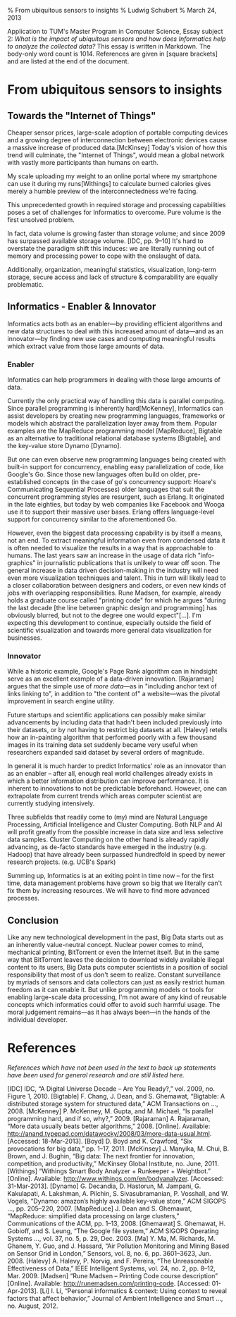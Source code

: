% From ubiquitous sensors to insights
% Ludwig Schubert
% March 24, 2013

Application to TUM's Master Program in Computer Science, Essay subject 2: *What is the impact of ubiquitous sensors and how does Informatics help to analyze the collected data?*
This essay is written in Markdown. The body-only word count is 1014. References are given in [square brackets] and are listed at the end of the document.

# From ubiquitous sensors to insights

## Towards the "Internet of Things"

Cheaper sensor prices, large-scale adoption of portable computing devices and a growing degree of interconnection between electronic devices cause a massive increase of produced data.[McKinsey] Today's vision of how this trend will culminate, the "Internet of Things", would mean a global network with vastly more participants than humans on earth. 

My scale uploading my weight to an online portal where my smartphone can use it during my runs[Withings] to calculate burned calories gives merely a humble preview of the interconnectedness we're facing.

This unprecedented growth in required storage and processing capabilities poses a set of challenges for Informatics to overcome. Pure volume is the first unsolved problem.

In fact, data volume is growing faster than storage volume; and since 2009 has surpassed available storage volume. [IDC, pp. 9–10] It's hard to overstate the paradigm shift this induces: we are literally running out of memory and processing power to cope with the onslaught of data.

Additionally, organization, meaningful statistics, visualization, long-term storage, secure access and lack of structure & comparability are equally problematic.

## Informatics - Enabler & Innovator

Informatics acts both as an enabler—by providing efficient algorithms and new data structures to deal with this increased amount of data—and as an innovator—by finding new use cases and computing meaningful results which extract value from those large amounts of data.

### Enabler

Informatics can help programmers in dealing with those large amounts of data. 

Currently the only practical way of handling this data is parallel computing. Since parallel programming is inherently hard[McKenney], Informatics can assist developers by creating new programming languages, frameworks or models which abstract the parallelization layer away from them. Popular examples are the MapReduce programming model [MapReduce], Bigtable as an alternative to traditional relational database systems [Bigtable], and the key-value store Dynamo [Dynamo].

But one can even observe new programming languages being created with built-in support for concurrency, enabling easy parallelization of code, like Google's Go. Since those new languages often build on older, pre-established concepts (in the case of go's concurrency support: Hoare's Communicating Sequential Processes) older languages that suit the concurrent programming styles are resurgent, such as Erlang. It originated in the late eighties, but today by web companies like Facebook and Wooga use it to support their massive user bases. Erlang offers language-level support for concurrency similar to the aforementioned Go.

However, even the biggest data processing capability is by itself a means, not an end. To extract meaningful information even from condensed data it is often needed to visualize the results in a way that is approachable to humans. The last years saw an increase in the usage of data rich "info-graphics" in journalistic publications that is unlikely to wear off soon. The general increase in data driven decision-making in the industry will need even more visualization techniques and talent. This in turn will likely lead to a closer collaboration between designers and coders, or even new kinds of jobs with overlapping responsibilities. Rune Madsen, for example, already holds a graduate course called "printing code" for which he argues "during the last decade [the line between graphic design and programming] has obviously blurred, but not to the degree one would expect"[…]. I'm expecting this development to continue, especially outside the field of scientific visualization and towards more general data visualization for businesses. 

### Innovator

While a historic example, Google's Page Rank algorithm can in hindsight serve as an excellent example of a data-driven innovation. [Rajaraman] argues that the simple use of *more data*—as in "including anchor text of links linking to", in addition to "the content of" a website—was the pivotal improvement in search engine utility.

Future startups and scientific applications can possibly make similar advancements by including data that hadn't been included previously into their datasets, or by not having to restrict big datasets at all. [Halevy] retells how an in-painting algorithm that performed poorly with a few thousand images in its training data set suddenly became very useful when researchers expanded said dataset by several orders of magnitude.

In general it is much harder to predict Informatics' role as an innovator than as an enabler – after all, enough real world challenges already exists in which a better information distribution can improve performance. It is inherent to innovations to not be  predictable beforehand. However, one can extrapolate from current trends which areas computer scientist are currently studying intensively.

Three subfields that readily come to (my) mind are Natural Language Processing, Artificial Intelligence and Cluster Computing. Both NLP and AI will profit greatly from the possible increase in data size and less selective data samples. Cluster Computing on the other hand is already rapidly advancing, as de-facto standards have emerged in the industry (e.g. Hadoop) that have already been surpassed hundredfold in speed by newer research projects. (e.g. UCB's Spark)

Summing up, Informatics is at an exiting point in time now – for the first time, data management problems have grown so big that we literally can't fix them by increasing resources. We will have to find more advanced processes.

## Conclusion

Like any new technological development in the past, Big Data starts out as an inherently value-neutral concept. Nuclear power comes to mind, mechanical printing, BitTorrent or even the Internet itself. But in the same way that BitTorrent leaves the decision to download widely available illegal content to its users, Big Data puts computer scientists in a position of social responsibility that most of us don't seem to realize. Constant surveillance by myriads of sensors and data collectors can just as easily restrict human freedom as it can enable it. But unlike programming models or tools for enabling large-scale data processing, I'm not aware of any kind of reusable concepts which informatics could offer to avoid such harmful usage. The moral judgement remains—as it has always been—in the hands of the individual developer.

# References

*References which have not been used in the text to back up statements have been used for general research and are still listed here.*

[IDC] IDC, “A Digital Universe Decade – Are You Ready?,” vol. 2009, no. Figure 1, 2010.
[Bigtable] F. Chang, J. Dean, and S. Ghemawat, “Bigtable: A distributed storage system for structured data,” ACM Transactions on …, 2008.
[McKenney] P. McKenney, M. Gupta, and M. Michael, “Is parallel programming hard, and if so, why?,” 2009.
[Rajaraman] A. Rajaraman, “More data usually beats better algorithms,” 2008. [Online]. Available: http://anand.typepad.com/datawocky/2008/03/more-data-usual.html. [Accessed: 18-Mar-2013].
[Boyd] D. Boyd and K. Crawford, “Six provocations for big data,” pp. 1–17, 2011.
[McKinsey] J. Manyika, M. Chui, B. Brown, and J. Bughin, “Big data: The next frontier for innovation, competition, and productivity,” McKinsey Global Institute, no. June, 2011.
[Withings] “Withings Smart Body Analyzer + Runkeeper + Weightbot.” [Online]. Available: http://www.withings.com/en/bodyanalyzer. [Accessed: 31-Mar-2013].
[Dynamo] G. Decandia, D. Hastorun, M. Jampani, G. Kakulapati, A. Lakshman, A. Pilchin, S. Sivasubramanian, P. Vosshall, and W. Vogels, “Dynamo: amazon’s highly available key-value store,” ACM SIGOPS …, pp. 205–220, 2007.
[MapReduce] J. Dean and S. Ghemawat, “MapReduce: simplified data processing on large clusters,” Communications of the ACM, pp. 1–13, 2008.
[Ghemawat] S. Ghemawat, H. Gobioff, and S. Leung, “The Google file system,” ACM SIGOPS Operating Systems …, vol. 37, no. 5, p. 29, Dec. 2003.
[Ma] Y. Ma, M. Richards, M. Ghanem, Y. Guo, and J. Hassard, “Air Pollution Monitoring and Mining Based on Sensor Grid in London,” Sensors, vol. 8, no. 6, pp. 3601–3623, Jun. 2008.
[Halevy] A. Halevy, P. Norvig, and F. Pereira, “The Unreasonable Effectiveness of Data,” IEEE Intelligent Systems, vol. 24, no. 2, pp. 8–12, Mar. 2009.
[Madsen] “Rune Madsen – Printing Code course description” [Online]. Available: http://runemadsen.com/printing-code. [Accessed: 01-Apr-2013].
[Li] I. Li, “Personal informatics & context: Using context to reveal factors that affect behavior,” Journal of Ambient Intelligence and Smart …, no. August, 2012.
